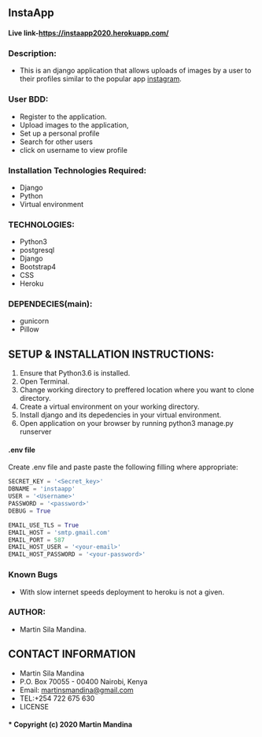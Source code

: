 ## InstaApp

#### Live link-https://instaapp2020.herokuapp.com/
### Description:
* This is an django application that  allows uploads of images by a user to their profiles similar to the popular app [instagram](https://instagram.com).

### User BDD:
* Register to the application.
* Upload images to the application,
* Set up a personal profile
* Search for other users
* click on username to view profile

### Installation Technologies Required:
* Django
* Python
* Virtual environment
### TECHNOLOGIES:
* Python3
* postgresql
* Django
* Bootstrap4
* CSS
* Heroku
### DEPENDECIES(main):
* gunicorn
* Pillow
## SETUP & INSTALLATION INSTRUCTIONS:
 1. Ensure that Python3.6 is installed.
 2. Open Terminal.
 3. Change working directory to preffered location where you want to clone directory.
 4. Create a virtual environment on your working directory.
 5. Install django and its depedencies in your virtual environment.
 6. Open application on your browser by running python3 manage.py runserver

#### .env file
Create .env file and paste paste the following filling where appropriate:
```python
SECRET_KEY = '<Secret_key>'
DBNAME = 'instaapp'
USER = '<Username>'
PASSWORD = '<password>'
DEBUG = True

EMAIL_USE_TLS = True
EMAIL_HOST = 'smtp.gmail.com'
EMAIL_PORT = 587
EMAIL_HOST_USER = '<your-email>'
EMAIL_HOST_PASSWORD = '<your-password>'
```

### Known Bugs
* With slow internet speeds deployment to heroku is not a given.
### AUTHOR:
* Martin Sila Mandina.
## CONTACT INFORMATION
* Martin Sila Mandina
* P.O. Box 70055 - 00400 Nairobi, Kenya
* Email: martinsmandina@gmail.com
* TEL:+254 722 675 630
* LICENSE
#### * Copyright (c) 2020 **Martin Mandina**